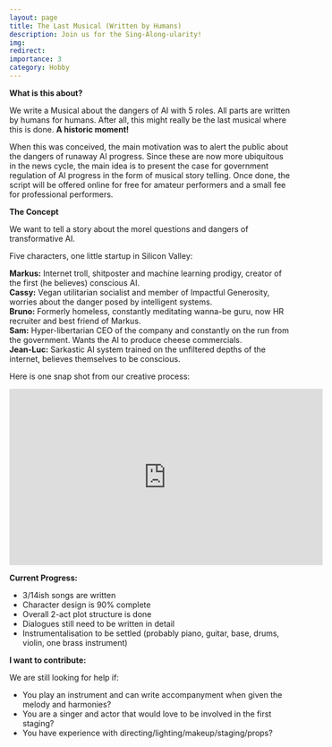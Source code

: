 ```yaml
---
layout: page
title: The Last Musical (Written by Humans)
description: Join us for the Sing-Along-ularity!
img:
redirect:
importance: 3
category: Hobby
---
```


**What is this about?**

We write a Musical about the dangers of AI with 5 roles. All parts are written by humans for humans. After all, this might really be the last musical where this is done. **A historic moment!**

When this was conceived, the main motivation was to alert the public about the dangers of runaway AI progress. Since these are now more ubiquitous in the news cycle, the main idea is to present the case for government regulation of AI progress in the form of musical story telling. Once done, the script will be offered online for free for amateur performers and a small fee for professional performers.


**The Concept**

We want to tell a story about the morel questions and dangers of transformative AI.

Five characters, one little startup in Silicon Valley:

**Markus:** Internet troll, shitposter and machine learning prodigy, creator of the first (he believes) conscious AI.<br>
**Cassy:** Vegan utilitarian socialist and member of Impactful Generosity, worries about the danger posed by intelligent systems.<br>
**Bruno:** Formerly homeless, constantly meditating wanna-be guru, now HR recruiter and best friend of Markus.<br>
**Sam:** Hyper-libertarian CEO of the company and constantly on the run from the government. Wants the AI to produce cheese commercials.<br>
**Jean-Luc:** Sarkastic AI system trained on the unfiltered depths of the internet, believes themselves to be conscious.  

Here is one snap shot from our creative process:

<iframe width="560" height="315" src="https://www.youtube.com/embed/ArvxxTczKRo" title="YouTube video player" frameborder="0" allow="accelerometer; autoplay; clipboard-write; encrypted-media; gyroscope; picture-in-picture; web-share" allowfullscreen></iframe>

**Current Progress:**

- 3/14ish songs are written
- Character design is 90% complete
- Overall 2-act plot structure is done
- Dialogues still need to be written in detail
- Instrumentalisation to be settled (probably piano, guitar, base, drums, violin, one brass instrument)

**I want to contribute:**

We are still looking for help if:
- You play an instrument and can write accompanyment when given the melody and harmonies?
- You are a singer and actor that would love to be involved in the first staging?
- You have experience with directing/lighting/makeup/staging/props?
